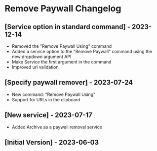# Remove Paywall Changelog

## [Service option in standard command] - 2023-12-14

- Removed the "Remove Paywall Using" command
- Added a service option to the "Remove Paywall" command using the new dropdown argument API
- Make Service the first argument in the command
- Improved url validation

## [Specify paywall remover] - 2023-07-24

- New command: "Remove Paywall Using"
- Support for URLs in the clipboard

## [New service] - 2023-07-17

- Added Archive as a paywall removal service

## [Initial Version] - 2023-06-03
